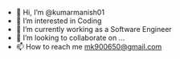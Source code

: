 - 👋 Hi, I’m @kumarmanish01
- 👀 I’m interested in Coding
- 🌱 I’m currently working as a Software Engineer
- 💞️ I’m looking to collaborate on ...
- 📫 How to reach me mk900650@gmail.com

<!---
kumarmanish01/kumarmanish01 is a ✨ special ✨ repository because its `README.md` (this file) appears on your GitHub profile.
You can click the Preview link to take a look at your changes.
--->
